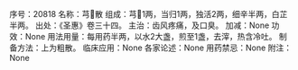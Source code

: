 序号：20818
名称：芎散
组成：芎1两，当归1两，独活2两，细辛半两，白芷半两。
出处：《圣惠》卷三十四。
主治：齿风疼痛，及口臭。
加减：None
功效：None
用法用量：每用药半两，以水2大盏，煎至1盏，去滓，热含冷吐。
制备方法：上为粗散。
临床应用：None
各家论述：None
用药禁忌：None
附注：None
